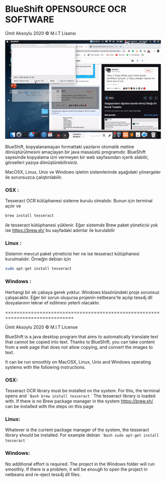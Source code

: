 # BlueShift OPENSOURCE OCR SOFTWARE

Ümit Aksoylu 2020 © M.I.T  Lisansı

![](howtowork.gif)

BlueShift, kopyalanamayan formattaki yazıların otomatik metine dönüştürülmesini amaçlayan bir java masaüstü programıdır. 
BlueShift sayesinde kopyalama izni vermeyen bir web sayfasından içerik alabilir, görselleri yazıya dönüştürebilirsiniz.

MacOSX, Linux, Unix ve Windows işletim sistemlerinde aşağıdaki yönergeler ile sorunsuzca çalıştırılabilir.

### OSX :
Tesseract OCR kütüphanesi sisteme kurulu olmalıdır. Bunun için terminal açılır ve 
```bash
brew install tesseract
```
ile tesseract kütüphanesi yüklenir. Eğer sistemde Brew paket yöneticisi yok ise
https://brew.sh/
bu sayfadaki adımlar ile kurulabilir

### Linux :
Sistemin mevcut paket yöneticisi her ne ise tesseract kütüphanesi kurulmalıdır. Örneğin debian için
```bash
sudo apt-get install tesseract
```
### Windows :
Herhangi bir ek çabaya gerek yoktur. Windows klasöründeki proje sorunsuz çalışacaktır. Eğer bir sorun oluşursa projenin netbeans'te açılıp tess4j dll dosyalarının tekrar ef edilmesi yeterli olacaktır.

==============================================================================

Ümit Aksoylu 2020 © M.I.T License

BlueShift is a java desktop program that aims to automatically translate text that cannot be copied into text.
Thanks to BlueShift, you can take content from a web page that does not allow copying, and convert the images to text.

It can be run smoothly on MacOSX, Linux, Unix and Windows operating systems with the following instructions.

### OSX:
Tesseract OCR library must be installed on the system. For this, the terminal opens and
`` `Bash
brew install tesseract
`` `
The tesseract library is loaded with. If there is no Brew package manager in the system
https://brew.sh/
can be installed with the steps on this page

### Linux:
Whatever is the current package manager of the system, the tesseract library should be installed. For example debian
`` `Bash
sudo apt-get install tesseract
`` `
### Windows:
No additional effort is required. The project in the Windows folder will run smoothly. If there is a problem, it will be enough to open the project in netbeans and re-eject tess4j dll files.





